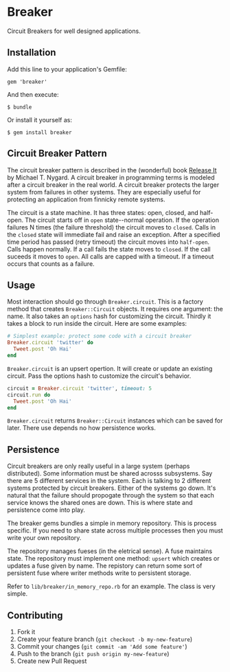 # Breaker

Circuit Breakers for well designed applications.

## Installation

Add this line to your application's Gemfile:

    gem 'breaker'

And then execute:

    $ bundle

Or install it yourself as:

    $ gem install breaker

## Circuit Breaker Pattern

The circuit breaker pattern is described in the (wonderful) book
[Release It](http://pragprog.com/book/mnee/release-it) by Michael T.
Nygard. A circuit breaker in programming terms is modeled after a
circuit breaker in the real world. A circuit breaker protects the
larger system from failures in other systems. They are especially
useful for protecting an application from finnicky remote systems.

The circuit is a state machine. It has three states: open, closed, and
half-open. The circuit starts off in `open` state--normal operation.
If the operation failures N times (the failure threshold) the circuit
moves to `closed`. Calls in the `closed` state will immediate fail and
raise an exception. After a specified time period has passed (retry
timeout) the circuit moves into `half-open`. Calls happen normally. If
a call fails the state moves to `closed`. If the call suceeds it moves
to `open`. All calls are capped with a timeout. If a timeout occurs
that counts as a failure.

## Usage

Most interaction should go through `Breaker.circuit`. This is a
factory method that creates `Breaker::Circuit` objects. It requires
one argument: the name. It also takes an `options` hash for
customizing the circuit. Thirdly it takes a block to run inside the
circuit. Here are some examples:

```ruby
# Simplest example: protect some code with a circuit breaker
Breaker.circuit 'twitter' do
  Tweet.post 'Oh Hai'
end
```

`Breaker.circuit` is an upsert opertion. It will create or update an
existing circuit. Pass the options hash to customize the circuit's
behavior.

```ruby
circuit = Breaker.circuit 'twitter', timeout: 5
circuit.run do
  Tweet.post 'Oh Hai'
end
```

`Breaker.circuit` returns `Breaker::Circuit` instances which can be
saved for later. There use depends no how persistence works.

## Persistence

Circuit breakers are only really useful in a large system (perhaps
distributed). Some information must be shared acrosss subsystems. Say
there are 5 different services in the system. Each is
talking to 2 different systems protected by circuit breakers. Either
of the systems go down. It's natural that the failure should propogate
through the system so that each service knows the shared ones are
down. This is where state and persistence come into play.

The breaker gems bundles a simple in memory repository. This is
process specific. If you need to share state across multiple processes
then you must write your own repository.

The repository manages fueses (in the eletrical sense). A fuse
maintains state. The repository must implement one method: `upsert`
which creates or updates a fuse given by name. The repistory can
return some sort of persistent fuse where writer methods write to
persistent storage.

Refer to `lib/breaker/in_memory_repo.rb` for an example. The class is
very simple.

## Contributing

1. Fork it
2. Create your feature branch (`git checkout -b my-new-feature`)
3. Commit your changes (`git commit -am 'Add some feature'`)
4. Push to the branch (`git push origin my-new-feature`)
5. Create new Pull Request
